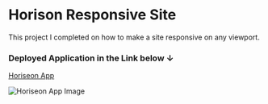 # Horison Responsive Site

This project I completed on how to make a site responsive on any viewport.

### Deployed Application in the Link below ↓

[Horiseon App](https://mo-aden.github.io/Horison-App/)

![Horiseon App Image](./assets/images/appImage.png)
